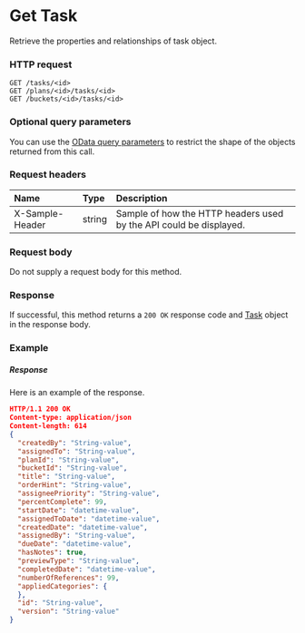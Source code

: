 # Get Task

Retrieve the properties and relationships of task object.
### HTTP request
```http
GET /tasks/<id>
GET /plans/<id>/tasks/<id>
GET /buckets/<id>/tasks/<id>
```
### Optional query parameters
You can use the [OData query parameters](odata-optional-query-parameters.md) to restrict the shape of the objects returned from this call.
### Request headers
| Name       | Type | Description|
|:-----------|:------|:----------|
| X-Sample-Header  | string  | Sample of how the HTTP headers used by the API could be displayed.|

### Request body
Do not supply a request body for this method.
### Response
If successful, this method returns a `200 OK` response code and [Task](../resources/task.md) object in the response body.
### Example
##### Response
Here is an example of the response.
```json
HTTP/1.1 200 OK
Content-type: application/json
Content-length: 614
{
  "createdBy": "String-value",
  "assignedTo": "String-value",
  "planId": "String-value",
  "bucketId": "String-value",
  "title": "String-value",
  "orderHint": "String-value",
  "assigneePriority": "String-value",
  "percentComplete": 99,
  "startDate": "datetime-value",
  "assignedToDate": "datetime-value",
  "createdDate": "datetime-value",
  "assignedBy": "String-value",
  "dueDate": "datetime-value",
  "hasNotes": true,
  "previewType": "String-value",
  "completedDate": "datetime-value",
  "numberOfReferences": 99,
  "appliedCategories": {
  },
  "id": "String-value",
  "version": "String-value"
}
```
